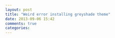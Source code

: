 ```yaml
---
layout: post
title: "Weird error installing greyshade theme"
date: 2013-09-06 15:42
comments: true
categories: 
---
```



